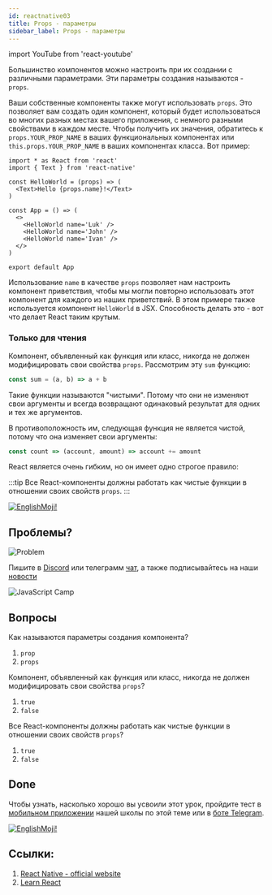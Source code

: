 ```yaml
---
id: reactnative03
title: Props - параметры
sidebar_label: Props - параметры
---
```


import YouTube from 'react-youtube'

Большинство компонентов можно настроить при их создании с различными параметрами. Эти параметры создания называются - `props`.

Ваши собственные компоненты также могут использовать `props`. Это позволяет вам создать один компонент, который будет использоваться во многих разных местах вашего приложения, с немного разными свойствами в каждом месте. Чтобы получить их значения, обратитесь к `props.YOUR_PROP_NAME` в ваших функциональных компонентах или `this.props.YOUR_PROP_NAME` в ваших компонентах класса. Вот пример:

```SnackPlayer name=index.js
import * as React from 'react'
import { Text } from 'react-native'

const HelloWorld = (props) => (
  <Text>Hello {props.name}!</Text>
)

const App = () => (
  <>
    <HelloWorld name='Luk' />
    <HelloWorld name='John' />
    <HelloWorld name='Ivan' />
  </>
)

export default App
```

Использование `name` в качестве `props` позволяет нам настроить компонент приветствия, чтобы мы могли повторно использовать этот компонент для каждого из наших приветствий. В этом примере также используется компонент `HelloWorld` в JSX. Способность делать это - вот что делает React таким крутым.

### Только для чтения

Компонент, объявленный как функция или класс, никогда не должен модифицировать свои свойства `props`. Рассмотрим эту `sum` функцию:

```jsx
const sum = (a, b) => a + b
```

Такие функции называются "чистыми". Потому что они не изменяют свои аргументы и всегда возвращают одинаковый результат для одних и тех же аргументов.

В противоположность им, следующая функция не является чистой, потому что она изменяет свои аргументы:

```jsx
const count => (account, amount) => account += amount
```

React является очень гибким, но он имеет одно строгое правило:

:::tip
Все React-компоненты должны работать как чистые функции в отношении своих свойств `props`.
:::


[![EnglishMoji!](/img/logo/englishmoji.png)](https://apps.apple.com/kz/app/englishmoji/id6450254885)

## Проблемы?

![Problem](https://media.giphy.com/media/xTiTnGeUsWOEwsGoG4/giphy.gif)

Пишите в [Discord](https://discord.gg/6GDAfXn) или телеграмм [чат](https://t.me/jscampapp), а также подписывайтесь на наши [новости](https://t.me/javascriptapp)

![JavaScript Camp](/img/bandlink.png)

## Вопросы

Как называются параметры создания компонента?

1. `prop`
2. `props`

Компонент, объявленный как функция или класс, никогда не должен модифицировать свои свойства `props`?

1. `true`
2. `false`

Все React-компоненты должны работать как чистые функции в отношении своих свойств `props`?

1. `true`
2. `false`

## Done 

Чтобы узнать, насколько хорошо вы усвоили этот урок, пройдите тест в [мобильном приложении](http://onelink.to/njhc95) нашей школы по этой теме или в [боте Telegram](https://t.me/javascriptcamp_bot).

[![EnglishMoji!](/img/logo/englishmoji.png)](https://apps.apple.com/kz/app/englishmoji/id6450254885)

## Ссылки:

1. [React Native - official website](https://reactnative.dev/docs/tutorial)
2. [Learn React](https://learn-reactjs.ru/basics/components-and-props)

